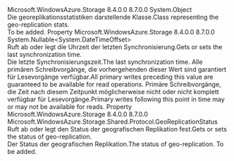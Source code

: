 <Type Name="GeoReplicationStats" FullName="Microsoft.WindowsAzure.Storage.Shared.Protocol.GeoReplicationStats">
  <TypeSignature Language="C#" Value="public sealed class GeoReplicationStats" />
  <TypeSignature Language="ILAsm" Value=".class public auto ansi sealed beforefieldinit GeoReplicationStats extends System.Object" />
  <TypeSignature Language="DocId" Value="T:Microsoft.WindowsAzure.Storage.Shared.Protocol.GeoReplicationStats" />
  <TypeSignature Language="VB.NET" Value="Public NotInheritable Class GeoReplicationStats" />
  <TypeSignature Language="F#" Value="type GeoReplicationStats = class" />
  <AssemblyInfo>
    <AssemblyName>Microsoft.WindowsAzure.Storage</AssemblyName>
    <AssemblyVersion>8.4.0.0</AssemblyVersion>
    <AssemblyVersion>8.7.0.0</AssemblyVersion>
  </AssemblyInfo>
  <Base>
    <BaseTypeName>System.Object</BaseTypeName>
  </Base>
  <Interfaces />
  <Docs>
    <summary>
            <span data-ttu-id="76f40-101">Die georeplikationsstatistiken darstellende Klasse.</span><span class="sxs-lookup"><span data-stu-id="76f40-101">Class representing the geo-replication stats.</span></span>
            </summary>
    <remarks>To be added.</remarks>
  </Docs>
  <Members>
    <Member MemberName="LastSyncTime">
      <MemberSignature Language="C#" Value="public Nullable&lt;DateTimeOffset&gt; LastSyncTime { get; }" />
      <MemberSignature Language="ILAsm" Value=".property instance valuetype System.Nullable`1&lt;valuetype System.DateTimeOffset&gt; LastSyncTime" />
      <MemberSignature Language="DocId" Value="P:Microsoft.WindowsAzure.Storage.Shared.Protocol.GeoReplicationStats.LastSyncTime" />
      <MemberSignature Language="VB.NET" Value="Public ReadOnly Property LastSyncTime As Nullable(Of DateTimeOffset)" />
      <MemberSignature Language="F#" Value="member this.LastSyncTime : Nullable&lt;DateTimeOffset&gt;" Usage="Microsoft.WindowsAzure.Storage.Shared.Protocol.GeoReplicationStats.LastSyncTime" />
      <MemberType>Property</MemberType>
      <AssemblyInfo>
        <AssemblyName>Microsoft.WindowsAzure.Storage</AssemblyName>
        <AssemblyVersion>8.4.0.0</AssemblyVersion>
        <AssemblyVersion>8.7.0.0</AssemblyVersion>
      </AssemblyInfo>
      <ReturnValue>
        <ReturnType>System.Nullable&lt;System.DateTimeOffset&gt;</ReturnType>
      </ReturnValue>
      <Docs>
        <summary>
            <span data-ttu-id="76f40-102">Ruft ab oder legt die Uhrzeit der letzten Synchronisierung.</span><span class="sxs-lookup"><span data-stu-id="76f40-102">Gets or sets the last synchronization time.</span></span>
            </summary>
        <value><span data-ttu-id="76f40-103">Die letzte Synchronisierungszeit.</span><span class="sxs-lookup"><span data-stu-id="76f40-103">The last synchronization time.</span></span></value>
        <remarks><span data-ttu-id="76f40-104">Alle primären Schreibvorgänge, die vorhergehenden dieser Wert sind garantiert für Lesevorgänge verfügbar.</span><span class="sxs-lookup"><span data-stu-id="76f40-104">All primary writes preceding this value are guaranteed to be available for read operations.</span></span> <span data-ttu-id="76f40-105">Primäre Schreibvorgänge, die Zeit nach diesem Zeitpunkt möglicherweise nicht oder nicht komplett verfügbar für Lesevorgänge.</span><span class="sxs-lookup"><span data-stu-id="76f40-105">Primary writes following this point in time may or may not be available for reads.</span></span></remarks>
      </Docs>
    </Member>
    <Member MemberName="Status">
      <MemberSignature Language="C#" Value="public Microsoft.WindowsAzure.Storage.Shared.Protocol.GeoReplicationStatus Status { get; }" />
      <MemberSignature Language="ILAsm" Value=".property instance valuetype Microsoft.WindowsAzure.Storage.Shared.Protocol.GeoReplicationStatus Status" />
      <MemberSignature Language="DocId" Value="P:Microsoft.WindowsAzure.Storage.Shared.Protocol.GeoReplicationStats.Status" />
      <MemberSignature Language="VB.NET" Value="Public ReadOnly Property Status As GeoReplicationStatus" />
      <MemberSignature Language="F#" Value="member this.Status : Microsoft.WindowsAzure.Storage.Shared.Protocol.GeoReplicationStatus" Usage="Microsoft.WindowsAzure.Storage.Shared.Protocol.GeoReplicationStats.Status" />
      <MemberType>Property</MemberType>
      <AssemblyInfo>
        <AssemblyName>Microsoft.WindowsAzure.Storage</AssemblyName>
        <AssemblyVersion>8.4.0.0</AssemblyVersion>
        <AssemblyVersion>8.7.0.0</AssemblyVersion>
      </AssemblyInfo>
      <ReturnValue>
        <ReturnType>Microsoft.WindowsAzure.Storage.Shared.Protocol.GeoReplicationStatus</ReturnType>
      </ReturnValue>
      <Docs>
        <summary>
            <span data-ttu-id="76f40-106">Ruft ab oder legt den Status der geografischen Replikation fest.</span><span class="sxs-lookup"><span data-stu-id="76f40-106">Gets or sets the status of geo-replication.</span></span>
            </summary>
        <value><span data-ttu-id="76f40-107">Der Status der geografischen Replikation.</span><span class="sxs-lookup"><span data-stu-id="76f40-107">The status of geo-replication.</span></span></value>
        <remarks>To be added.</remarks>
      </Docs>
    </Member>
  </Members>
</Type>
